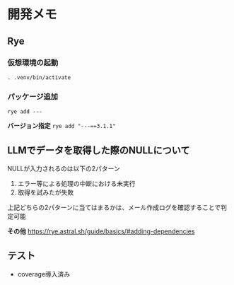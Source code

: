 # 開発メモ

## Rye

### 仮想環境の起動
```. .venv/bin/activate```

### パッケージ追加
```rye add ---```

**バージョン指定**
```rye add "---==3.1.1"```

## LLMでデータを取得した際のNULLについて
NULLが入力されるのは以下の2パターン
1. エラー等による処理の中断における未実行
2. 取得を試みたが失敗

上記どちらの2パターンに当てはまるかは、メール作成ログを確認することで判定可能

**その他**
https://rye.astral.sh/guide/basics/#adding-dependencies

## テスト
* coverage導入済み
